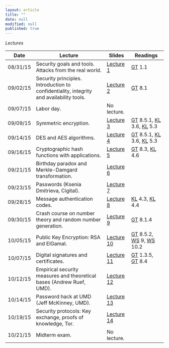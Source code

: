 ```yaml
---
layout: article
title: ""
date: null
modified: null
published: true
---
```


*Lectures*

Date | Lecture | Slides | Readings
-----|---------| -------| --------
08/31/15 | Security goals and tools. Attacks from the real world. | [Lecture 1](http://enee459c.github.io/lectures/week1/08_31_15.pdf) | [GT](http://www.securitybook.net/) 1.1
09/02/15 | Security principles. Introduction to confidentiality, integrity and availability tools. | [Lecture 2](http://enee459c.github.io/lectures/week1/09_02_15.pdf) | [GT](http://www.securitybook.net/) 8.1
09/07/15 | Labor day.  | No lecture. | |
09/09/15 | Symmetric encryption.  | [Lecture 3](http://enee459c.github.io/lectures/week2/09_09_15.pdf) |[GT](http://www.securitybook.net/) 8.5.1, [KL](http://www.cs.umd.edu/~jkatz/imc.html) 3.6, [KL](http://www.cs.umd.edu/~jkatz/imc.html) 5.3 
09/14/15 | DES and AES algorithms. | [Lecture 4](http://enee459c.github.io/lectures/week3/09_14_15.pdf) | [GT](http://www.securitybook.net/) 8.5.1, [KL](http://www.cs.umd.edu/~jkatz/imc.html) 3.6, [KL](http://www.cs.umd.edu/~jkatz/imc.html) 5.3 
09/16/15 | Cryptographic hash functions with applications.  | [Lecture 5](http://enee459c.github.io/lectures/week3/09_16_15.pdf) | [GT](http://www.securitybook.net/) 8.3, [KL](http://www.cs.umd.edu/~jkatz/imc.html) 4.6
09/21/15 | Birthday paradox and Merkle-Damgard transformation. | [Lecture 6](http://enee459c.github.io/lectures/week4/9_21_15_scribe.pdf) | 
09/23/15 | Passwords (Ksenia Dmitrieva, Cigital). | [Lecture 7](http://enee459c.github.io/lectures/week4/Secure_Password_Storage_AUS.pdf) | 
09/28/15 | Message authentication codes.  | [Lecture 8](http://enee459c.github.io/lectures/week5/09_28_15.pdf) | [KL](http://www.cs.umd.edu/~jkatz/imc.html) 4.3, [KL](http://www.cs.umd.edu/~jkatz/imc.html) 4.4 
09/30/15 | Crash course on number theory and random number generation.  | [Lecture 9](http://enee459c.github.io/lectures/week5/09_30_15.pdf) | [GT](http://www.securitybook.net/) 8.1.4
10/05/15| Public Key Encryption: RSA and ElGamal. |  [Lecture 10](http://enee459c.github.io/lectures/week6/10_05_15.pdf)  | [GT](http://www.securitybook.net/) 8.5.2, [WS](http://faculty.mu.edu.sa/public/uploads/1360993259.0858Cryptography%20and%20Network%20Security%20Principles%20and%20Practice,%205th%20Edition.pdf) 9, [WS](http://faculty.mu.edu.sa/public/uploads/1360993259.0858Cryptography%20and%20Network%20Security%20Principles%20and%20Practice,%205th%20Edition.pdf) 10.2 |
10/07/15| Digital signatures and certificates. | [Lecture 11](http://enee459c.github.io/lectures/week6/10_07_15.pdf) | [GT](http://www.securitybook.net/) 1.3.5, [GT](http://www.securitybook.net/) 8.4 |
10/12/15 | Empirical security measures and theoretical bases (Andrew Ruef, UMD). | [Lecture 12](http://enee459c.github.io/lectures/week7/ScienceTheoryDataSecurity.pdf) | 
10/14/15 | Password hack at UMD (Jeff McKinney, UMD). | [Lecture 13]() | 
10/19/15 | Security protocols: Key exchange, proofs of knowledge, Tor. | [Lecture 14]() | 
10/21/15 | Midterm exam. | No lecture. | 

<!--
09/18/14 | Application of message authentication codes. Random number generation.   | [Lecture 6](http://enee459c.github.io/lectures/week3/09_18_14.pdf) | [GT](http://www.securitybook.net/) 8.1.4
09/23/14 | Introduction to public key encryption (PKE). Number theory basics.  | [Lecture 7](http://enee459c.github.io/lectures/week4/09_23_14.pdf) | [GT](http://www.securitybook.net/) 8.2, [WS](http://faculty.mu.edu.sa/public/uploads/1360993259.0858Cryptography%20and%20Network%20Security%20Principles%20and%20Practice,%205th%20Edition.pdf) 4
09/25/14| Algorithms for PKE: Euclidean algorithm and multiplicative inverses.|  [Lecture 8](http://enee459c.github.io/lectures/week4/09_25_14.pdf)  | [KL](http://www.cs.umd.edu/~jkatz/imc.html) 7.1, [KL](http://www.cs.umd.edu/~jkatz/imc.html) 7.3  |
09/30/14| RSA and ElGamal encryption. |  [Lecture 9](http://enee459c.github.io/lectures/week5/09_30_14.pdf)  | [GT](http://www.securitybook.net/) 8.5.2, [WS](http://faculty.mu.edu.sa/public/uploads/1360993259.0858Cryptography%20and%20Network%20Security%20Principles%20and%20Practice,%205th%20Edition.pdf) 9, [WS](http://faculty.mu.edu.sa/public/uploads/1360993259.0858Cryptography%20and%20Network%20Security%20Principles%20and%20Practice,%205th%20Edition.pdf) 10.2 |
10/02/14| Digital signatures and certificates. | [Lecture 10](http://enee459c.github.io/lectures/week5/10_02_14.pdf) | [GT](http://www.securitybook.net/) 1.3.5, [GT](http://www.securitybook.net/) 8.4 |
10/07/14|Certification authorities. Kerberos authentication. | [Lecture 11](http://enee459c.github.io/lectures/week6/10_07_14.pdf)| [GT](http://www.securitybook.net/) 7.1.2, [GT](http://www.securitybook.net/) 9.6 |
10/09/14| Diffie-Hellman key exchange. Zero knowledge. Anonymous communication/Tor. | [Lecture 12](http://enee459c.github.io/lectures/week6/10_09_14.pdf) | [GT](http://www.securitybook.net/) 8.2.4|
10/14/14| Password authentication. |[Lecture 13](http://enee459c.github.io/lectures/week7/10_14_14.pdf)| [GT](http://www.securitybook.net/) 1.4.2 |
10/16/14|Password cracking with rainbow tables. | [Lecture 14](http://enee459c.github.io/lectures/week7/10_16_14.pdf) |[GT](http://www.securitybook.net/) 3.3.2|
10/21/14| Midterm review. | [Lecture 15]() | |
10/23/14 | Midterm exam.  | No lecture. | |
10/28/14| Access control and information flow. | [Lecture 16](http://enee459c.github.io/lectures/week9/10_28_14.pdf)| [GT](http://www.securitybook.net/) 1.2, [GT](http://www.securitybook.net/) 3.4.6|
10/30/14| OS security and buffer overflow attacks. | [Lecture 17](http://enee459c.github.io/lectures/week9/10_30_14.pdf)| [GT](http://www.securitybook.net/) 3.4|
11/04/14 | Recent vulnerabilities: Shellshock and goto fail (invited lecture by [Andrew Ruef](http://www.cs.umd.edu/~awruef)) .  | [Lecture 18](http://enee459c.github.io/lectures/week10/tale_of_two_bugs.pptx) | |
11/06/14 | Exploring the 2014 UMD data breach (invited lecture by [Jeff McKinney](http://www.ece.umd.edu/staff/mckinney)).    |  [Lecture 19]() | |
11/11/14 | Network security: Computer networking basics. | [Lecture 20](http://enee459c.github.io/lectures/week11/11_11_14.pdf)| [GT](http://www.securitybook.net/) 5.1-5.4 |
11/13/14 | Network security: Link layer and transport layer vulnerabilities.  | [Lecture 21](http://enee459c.github.io/lectures/week11/11_13_14.pdf)  | [GT](http://www.securitybook.net/) 5.5 |
11/18/14 | Web security: XSS and SQL injection attacks.  | [Lecture 22](http://enee459c.github.io/lectures/week12/11_18_14.pdf)  | [GT](http://www.securitybook.net/) 7 |
11/20/14 | Malware.  |  [Lecture 23](http://enee459c.github.io/lectures/week12/11_20_14.pdf) | [GT](http://www.securitybook.net/) 4 |
11/25/14 | Secure storage.  | [Lecture 24](http://enee459c.github.io/lectures/week12/11_25_14.pdf)  | |
11/27/14 | Thanksgiving recess.  | No lecture.  | |
12/02/14 | Bitcoin (invited lecture by [Andrew Miller](http://www.cs.umd.edu/~amiller)).  | [Lecture 25](https://docs.google.com/presentation/d/1g3j8LsY3smEFe0s7acALaAN2SayOlhtgeeDc-4_cUuk/edit?usp=sharing) | |
12/04/14 | Secure storage with number-theoretic assumptions.  | [Lecture 26](http://enee459c.github.io/lectures/week13/12_4_14.pdf)| |
12/09/14 | Private cloud processing with homomorphic encryption.   | [Lecture 27](http://enee459c.github.io/lectures/week14/12_9_14.pdf) | |
12/11/14 | Final review.  | [Lecture 28]() | |
12/19/14 | Final exam: 1.30pm to 3.30pm. | No lecture. |
-->
